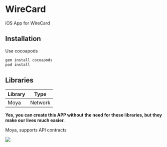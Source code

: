 # WireCard

iOS App for WireCard 

## Installation

Use cocoapods

```bash
gem install cocoapods
pod install
```

## Libraries

| Library   | Type  
| ------------ | ------------  
| Moya  | Network  

**Yes, you can create this APP without the need for these libraries, but they make our lives much easier.**


Moya, supports API contracts

![](https://sd.keepcalm-o-matic.co.uk/i-w600/keep-calm-and-love-moya-2.jpg)

